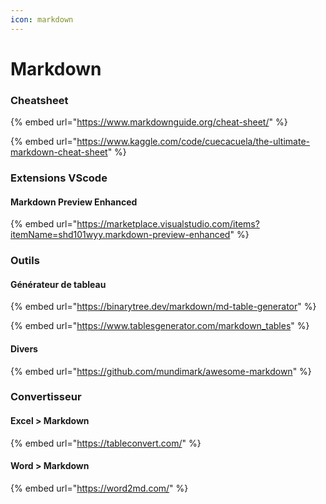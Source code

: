 ```yaml
---
icon: markdown
---
```


# Markdown

### Cheatsheet

{% embed url="https://www.markdownguide.org/cheat-sheet/" %}

{% embed url="https://www.kaggle.com/code/cuecacuela/the-ultimate-markdown-cheat-sheet" %}

### Extensions VScode

#### Markdown Preview Enhanced

{% embed url="https://marketplace.visualstudio.com/items?itemName=shd101wyy.markdown-preview-enhanced" %}

### Outils

#### Générateur de tableau

{% embed url="https://binarytree.dev/markdown/md-table-generator" %}

{% embed url="https://www.tablesgenerator.com/markdown_tables" %}

#### Divers

{% embed url="https://github.com/mundimark/awesome-markdown" %}

### Convertisseur

#### Excel > Markdown

{% embed url="https://tableconvert.com/" %}

#### Word > Markdown

{% embed url="https://word2md.com/" %}


